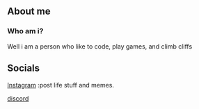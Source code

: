 
## About me

### Who am i?

Well i am a person who like to code, play games, and climb cliffs

## Socials

[Instagram](https://www.instagram.com/mickeymonster2007/)  :post life stuff and memes.

[discord](isane#6811)
